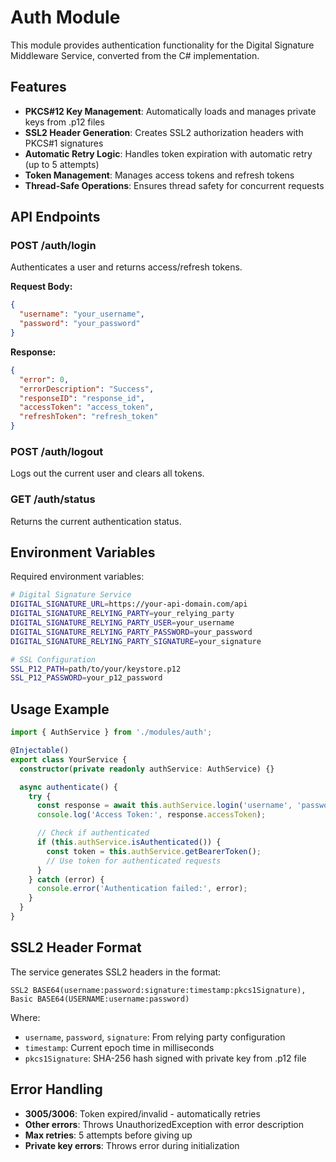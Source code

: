 # Auth Module

This module provides authentication functionality for the Digital Signature Middleware Service, converted from the C# implementation.

## Features

- **PKCS#12 Key Management**: Automatically loads and manages private keys from .p12 files
- **SSL2 Header Generation**: Creates SSL2 authorization headers with PKCS#1 signatures
- **Automatic Retry Logic**: Handles token expiration with automatic retry (up to 5 attempts)
- **Token Management**: Manages access tokens and refresh tokens
- **Thread-Safe Operations**: Ensures thread safety for concurrent requests

## API Endpoints

### POST /auth/login

Authenticates a user and returns access/refresh tokens.

**Request Body:**

```json
{
  "username": "your_username",
  "password": "your_password"
}
```

**Response:**

```json
{
  "error": 0,
  "errorDescription": "Success",
  "responseID": "response_id",
  "accessToken": "access_token",
  "refreshToken": "refresh_token"
}
```

### POST /auth/logout

Logs out the current user and clears all tokens.

### GET /auth/status

Returns the current authentication status.

## Environment Variables

Required environment variables:

```bash
# Digital Signature Service
DIGITAL_SIGNATURE_URL=https://your-api-domain.com/api
DIGITAL_SIGNATURE_RELYING_PARTY=your_relying_party
DIGITAL_SIGNATURE_RELYING_PARTY_USER=your_username
DIGITAL_SIGNATURE_RELYING_PARTY_PASSWORD=your_password
DIGITAL_SIGNATURE_RELYING_PARTY_SIGNATURE=your_signature

# SSL Configuration
SSL_P12_PATH=path/to/your/keystore.p12
SSL_P12_PASSWORD=your_p12_password
```

## Usage Example

```typescript
import { AuthService } from './modules/auth';

@Injectable()
export class YourService {
  constructor(private readonly authService: AuthService) {}

  async authenticate() {
    try {
      const response = await this.authService.login('username', 'password');
      console.log('Access Token:', response.accessToken);

      // Check if authenticated
      if (this.authService.isAuthenticated()) {
        const token = this.authService.getBearerToken();
        // Use token for authenticated requests
      }
    } catch (error) {
      console.error('Authentication failed:', error);
    }
  }
}
```

## SSL2 Header Format

The service generates SSL2 headers in the format:

```
SSL2 BASE64(username:password:signature:timestamp:pkcs1Signature), Basic BASE64(USERNAME:username:password)
```

Where:

- `username`, `password`, `signature`: From relying party configuration
- `timestamp`: Current epoch time in milliseconds
- `pkcs1Signature`: SHA-256 hash signed with private key from .p12 file

## Error Handling

- **3005/3006**: Token expired/invalid - automatically retries
- **Other errors**: Throws UnauthorizedException with error description
- **Max retries**: 5 attempts before giving up
- **Private key errors**: Throws error during initialization
